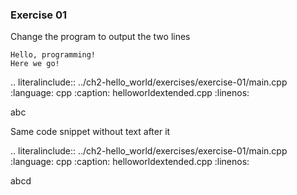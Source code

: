 ### Exercise 01

Change the program to output the two lines 

```
Hello, programming! 
Here we go!
```



.. literalinclude:: ../ch2-hello_world/exercises/exercise-01/main.cpp
   :language: cpp
   :caption: helloworldextended.cpp
   :linenos:


abc

Same code snippet without text after it

.. literalinclude:: ../ch2-hello_world/exercises/exercise-01/main.cpp
   :language: cpp
   :caption: helloworldextended.cpp
   :linenos:
   
abcd
